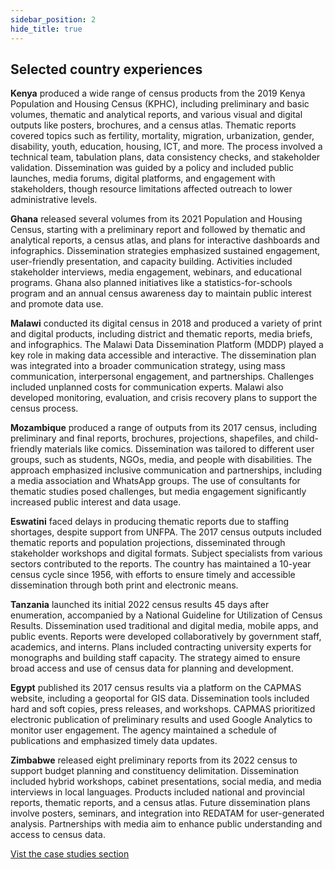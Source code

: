 ```yaml
---
sidebar_position: 2
hide_title: true 
---
```



## Selected country experiences

**Kenya** produced a wide range of census products from the 2019 Kenya Population and Housing Census (KPHC), including preliminary and basic volumes, thematic and analytical reports, and various visual and digital outputs like posters, brochures, and a census atlas. Thematic reports covered topics such as fertility, mortality, migration, urbanization, gender, disability, youth, education, housing, ICT, and more. The process involved a technical team, tabulation plans, data consistency checks, and stakeholder validation. Dissemination was guided by a policy and included public launches, media forums, digital platforms, and engagement with stakeholders, though resource limitations affected outreach to lower administrative levels.

**Ghana** released several volumes from its 2021 Population and Housing Census, starting with a preliminary report and followed by thematic and analytical reports, a census atlas, and plans for interactive dashboards and infographics. Dissemination strategies emphasized sustained engagement, user-friendly presentation, and capacity building. Activities included stakeholder interviews, media engagement, webinars, and educational programs. Ghana also planned initiatives like a statistics-for-schools program and an annual census awareness day to maintain public interest and promote data use.

**Malawi** conducted its digital census in 2018 and produced a variety of print and digital products, including district and thematic reports, media briefs, and infographics. The Malawi Data Dissemination Platform (MDDP) played a key role in making data accessible and interactive. The dissemination plan was integrated into a broader communication strategy, using mass communication, interpersonal engagement, and partnerships. Challenges included unplanned costs for communication experts. Malawi also developed monitoring, evaluation, and crisis recovery plans to support the census process.

**Mozambique** produced a range of outputs from its 2017 census, including preliminary and final reports, brochures, projections, shapefiles, and child-friendly materials like comics. Dissemination was tailored to different user groups, such as students, NGOs, media, and people with disabilities. The approach emphasized inclusive communication and partnerships, including a media association and WhatsApp groups. The use of consultants for thematic studies posed challenges, but media engagement significantly increased public interest and data usage.

**Eswatini** faced delays in producing thematic reports due to staffing shortages, despite support from UNFPA. The 2017 census outputs included thematic reports and population projections, disseminated through stakeholder workshops and digital formats. Subject specialists from various sectors contributed to the reports. The country has maintained a 10-year census cycle since 1956, with efforts to ensure timely and accessible dissemination through both print and electronic means.

**Tanzania** launched its initial 2022 census results 45 days after enumeration, accompanied by a National Guideline for Utilization of Census Results. Dissemination used traditional and digital media, mobile apps, and public events. Reports were developed collaboratively by government staff, academics, and interns. Plans included contracting university experts for monographs and building staff capacity. The strategy aimed to ensure broad access and use of census data for planning and development.

**Egypt** published its 2017 census results via a platform on the CAPMAS website, including a geoportal for GIS data. Dissemination tools included hard and soft copies, press releases, and workshops. CAPMAS prioritized electronic publication of preliminary results and used Google Analytics to monitor user engagement. The agency maintained a schedule of publications and emphasized timely data updates.

**Zimbabwe** released eight preliminary reports from its 2022 census to support budget planning and constituency delimitation. Dissemination included hybrid workshops, cabinet presentations, social media, and media interviews in local languages. Products included national and provincial reports, thematic reports, and a census atlas. Future dissemination plans involve posters, seminars, and integration into REDATAM for user-generated analysis. Partnerships with media aim to enhance public understanding and access to census data.


[Vist the case studies section](/docs/case-studies/Chapter-10/Case%20Studies.md)